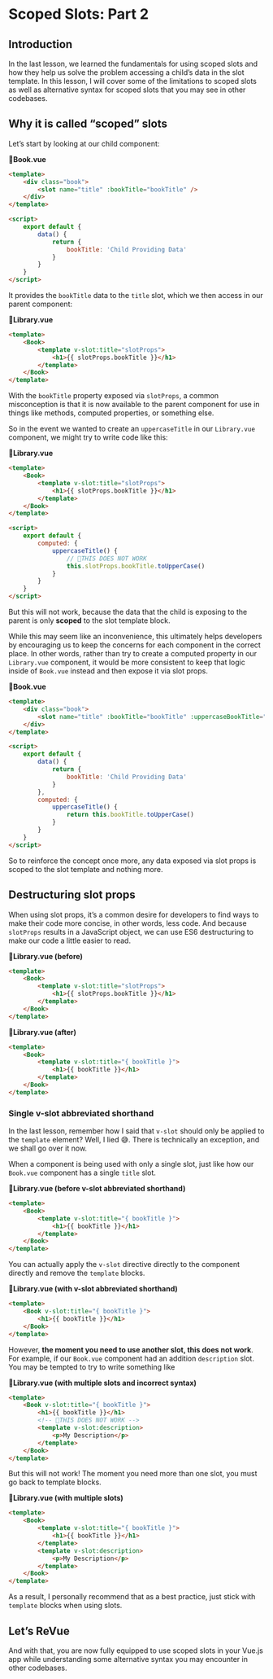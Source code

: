 # Scoped Slots: Part 2

## Introduction

In the last lesson, we learned the fundamentals for using scoped slots and how they help us solve the problem accessing a child’s data in the slot template. In this lesson, I will cover some of the limitations to scoped slots as well as alternative syntax for scoped slots that you may see in other codebases.

## Why it is called “scoped” slots

Let’s start by looking at our child component:

**📄Book.vue**

```html
<template>
    <div class="book">
        <slot name="title" :bookTitle="bookTitle" />
    </div>
</template>
```

```html
<script>
    export default {
        data() {
            return {
                bookTitle: 'Child Providing Data'
            }
        }
    }
</script>
```

It provides the `bookTitle` data to the `title` slot, which we then access in our parent component:

📄**Library.vue**

```html
<template>
    <Book>
        <template v-slot:title="slotProps">
            <h1>{{ slotProps.bookTitle }}</h1>
        </template>
    </Book>
</template>
```

With the `bookTitle` property exposed via `slotProps`, a common misconception is that it is now available to the parent component for use in things like methods, computed properties, or something else.

So in the event we wanted to create an `uppercaseTitle` in our `Library.vue` component, we might try to write code like this:

📄**Library.vue**

```html
<template>
    <Book>
        <template v-slot:title="slotProps">
            <h1>{{ slotProps.bookTitle }}</h1>
        </template>
    </Book>
</template>
```

```html
<script>
    export default {
        computed: {
            uppercaseTitle() {
                // 🛑THIS DOES NOT WORK
                this.slotProps.bookTitle.toUpperCase()
            }
        }
    }
</script>
```

But this will not work, because the data that the child is exposing to the parent is only **scoped** to the slot template block.

While this may seem like an inconvenience, this ultimately helps developers by encouraging us to keep the concerns for each component in the correct place. In other words, rather than try to create a computed property in our `Library.vue` component, it would be more consistent to keep that logic inside of `Book.vue` instead and then expose it via slot props.

**📄Book.vue**

```html
<template>
    <div class="book">
        <slot name="title" :bookTitle="bookTitle" :uppercaseBookTitle="uppercaseTitle" />
    </div>
</template>
```

```html
<script>
    export default {
        data() {
            return {
                bookTitle: 'Child Providing Data'
            }
        },
        computed: {
            uppercaseTitle() {
                return this.bookTitle.toUpperCase()
            }
        }
    }
</script>
```

So to reinforce the concept once more, any data exposed via slot props is scoped to the slot template and nothing more.

## Destructuring slot props

When using slot props, it’s a common desire for developers to find ways to make their code more concise, in other words, less code. And because `slotProps` results in a JavaScript object, we can use ES6 destructuring to make our code a little easier to read.

📄**Library.vue (before)**

```html
<template>
    <Book>
        <template v-slot:title="slotProps">
            <h1>{{ slotProps.bookTitle }}</h1>
        </template>
    </Book>
</template>
```

📄**Library.vue (after)**

```html
<template>
    <Book>
        <template v-slot:title="{ bookTitle }">
            <h1>{{ bookTitle }}</h1>
        </template>
    </Book>
</template>
```

### Single v-slot abbreviated shorthand

In the last lesson, remember how I said that `v-slot` should only be applied to the `template` element? Well, I lied 😅. There is technically an exception, and we shall go over it now.

When a component is being used with only a single slot, just like how our `Book.vue` component has a single `title` slot.

📄**Library.vue (before v-slot abbreviated shorthand)**

```html
<template>
    <Book>
        <template v-slot:title="{ bookTitle }">
            <h1>{{ bookTitle }}</h1>
        </template>
    </Book>
</template>
```

You can actually apply the `v-slot` directive directly to the component directly and remove the `template` blocks.

📄**Library.vue (with v-slot abbreviated shorthand)**

```html
<template>
    <Book v-slot:title="{ bookTitle }">
        <h1>{{ bookTitle }}</h1>
    </Book>
</template>
```

However, **the moment you need to use another slot, this does not work**. For example, if our `Book.vue` component had an addition `description` slot. You may be tempted to try to write something like

**📄Library.vue (with multiple slots and incorrect syntax)**

```html
<template>
    <Book v-slot:title="{ bookTitle }">
        <h1>{{ bookTitle }}</h1>
        <!-- 🛑THIS DOES NOT WORK -->
        <template v-slot:description>
            <p>My Description</p>
        </template>
    </Book>
</template>
```

But this will not work! The moment you need more than one slot, you must go back to template blocks.

**📄Library.vue (with multiple slots)**

```html
<template>
    <Book>
        <template v-slot:title="{ bookTitle }">
            <h1>{{ bookTitle }}</h1>
        </template>
        <template v-slot:description>
            <p>My Description</p>
        </template>
    </Book>
</template>
```

As a result, I personally recommend that as a best practice, just stick with `template` blocks when using slots.

## Let’s ReVue

And with that, you are now fully equipped to use scoped slots in your Vue.js app while understanding some alternative syntax you may encounter in other codebases.